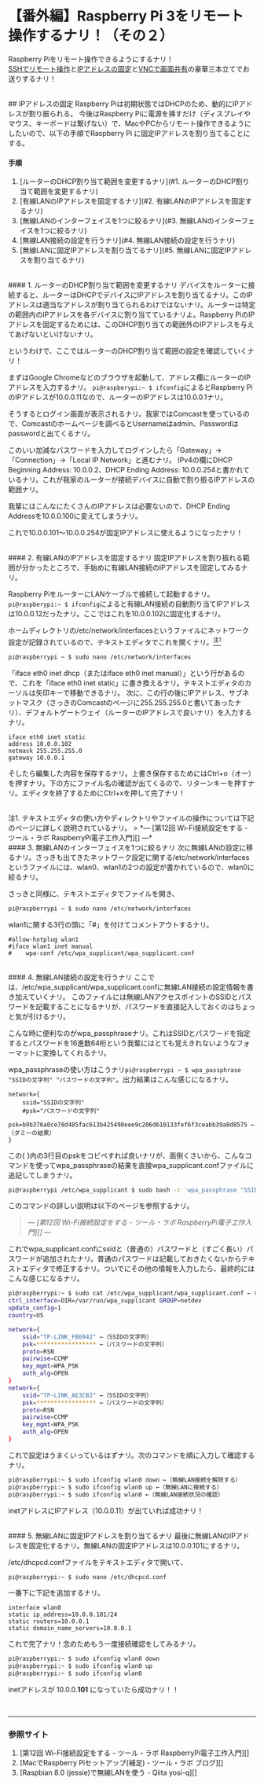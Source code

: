 # 【番外編】Raspberry Pi 3をリモート操作するナリ！（その２）
Raspberry Piをリモート操作できるようにするナリ！  
[SSHでリモート操作](#SSHでリモート操作)と[IPアドレスの固定](#IPアドレスの固定)と[VNCで画面共有](#VNCで画面共有)の豪華三本立てでお送りするナリ！

<br />
## <a name = "IPアドレスの固定">IPアドレスの固定
Raspberry Piは初期状態ではDHCPのため、動的にIPアドレスが割り振られる。
今後はRaspberry Piに電源を挿すだけ（ディスプレイやマウス、キーボードは繋げない）で、MacやPCからリモート操作できるようにしたいので、以下の手順でRaspberry Pi に固定IPアドレスを割り当てることにする。

#### 手順
1. [ルーターのDHCP割り当て範囲を変更するナリ](#1. ルーターのDHCP割り当て範囲を変更するナリ)
2. [有線LANのIPアドレスを固定するナリ](#2. 有線LANのIPアドレスを固定するナリ)
3. [無線LANのインターフェイスを1つに絞るナリ](#3. 無線LANのインターフェイスを1つに絞るナリ)
4. [無線LAN接続の設定を行うナリ](#4. 無線LAN接続の設定を行うナリ)
5. [無線LANに固定IPアドレスを割り当てるナリ](#5. 無線LANに固定IPアドレスを割り当てるナリ)

<br />
#### <a name = "1. ルーターのDHCP割り当て範囲を変更するナリ">1. ルーターのDHCP割り当て範囲を変更するナリ
デバイスをルーターに接続すると、ルーターはDHCPでデバイスにIPアドレスを割り当てるナリ。このIPアドレスは適当なアドレスが割り当てられるわけではないナリ。ルーターは特定の範囲内のIPアドレスを各デバイスに割り当てているナリよ。Raspberry PiのIPアドレスを固定するためには、このDHCP割り当ての範囲外のIPアドレスを与えてあげないといけないナリ。

というわけで、ここではルーターのDHCP割り当て範囲の設定を確認していくナリ！

まずはGoogle Chromeなどのブラウザを起動して、アドレス欄にルーターのIPアドレスを入力するナリ。
`pi@raspberypi:~ $ ifconfig`によるとRaspberry PiのIPアドレスが10.0.0.11なので、ルーターのIPアドレスは10.0.0.1ナリ。

そうするとログイン画面が表示されるナリ。我家ではComcastを使っているので、Comcastのホームページを調べるとUsernameはadmin、Passwordはpasswordと出てくるナリ。

このいい加減なパスワードを入力してログインしたら「Gateway」→「Connection」→「Local IP Network」と進むナリ。
IPv4の欄にDHCP Beginning Address: 10.0.0.2、DHCP Ending Address: 10.0.0.254と書かれているナリ。これが我家のルーターが接続デバイスに自動で割り振るIPアドレスの範囲ナリ。

我輩にはこんなにたくさんのIPアドレスは必要ないので、DHCP Ending Addressを10.0.0.100に変えてしまうナリ。

これで10.0.0.101〜10.0.0.254が固定IPアドレスに使えるようになったナリ！

<br />
#### <a name = "2. 有線LANのIPアドレスを固定するナリ">2. 有線LANのIPアドレスを固定するナリ
固定IPアドレスを割り振れる範囲が分かったところで、手始めに有線LAN接続のIPアドレスを固定してみるナリ。

Raspberry PiをルーターにLANケーブルで接続して起動するナリ。`pi@raspberypi:~ $ ifconfig`によると有線LAN接続の自動割り当てIPアドレスは10.0.0.12だったナリ。ここではこれを10.0.0.102に固定化するナリ。

ホームディレクトリの/etc/network/interfacesというファイルにネットワーク設定が記録されているので、テキストエディタでこれを開くナリ。[<sup>注1</sup>](#注1)
```sh
pi@raspberrypi ~ $ sudo nano /etc/network/interfaces
```

「iface eth0 inet dhcp（またはiface eth0 inet manual）」という行があるので、これを「iface eth0 inet static」に書き換えるナリ。テキストエディタのカーソルは矢印キーで移動できるナリ。
次に、この行の後にIPアドレス、サブネットマスク（さっきのComcastのページに255.255.255.0と書いてあったナリ）、デフォルトゲートウェイ（ルーターのIPアドレスで良いナリ）を入力するナリ。
```
iface eth0 inet static
address 10.0.0.102
netmask 255.255.255.0
gateway 10.0.0.1
```

そしたら編集した内容を保存するナリ。上書き保存するためにはCtrl+o（オー）を押すナリ。下の方にファイル名の確認が出てくるので、リターンキーを押すナリ。エディタを終了するためにCtrl+xを押して完了ナリ！

<br />
<a name = "注1">注1. テキストエディタの使い方やディレクトリやファイルの操作については下記のページに詳しく説明されているナリ。
> *― [第12回 Wi-Fi接続設定をする - ツール・ラボ RaspberryPi電子工作入門][] ―*  

<br />
#### <a name = "3. 無線LANのインターフェイスを1つに絞るナリ">3. 無線LANのインターフェイスを1つに絞るナリ
次に無線LANの設定に移るナリ。さっきも出てきたネットワーク設定に関する/etc/network/interfacesというファイルには、wlan0、wlan1の2つの設定が書かれているので、wlan0に絞るナリ。

さっきと同様に、テキストエディタでファイルを開き、
```sh
pi@raspberrypi ~ $ sudo nano /etc/network/interfaces
```

wlan1に関する3行の頭に「#」を付けてコメントアウトするナリ。
```
#allow-hotplug wlan1
#iface wlan1 inet manual
#    wpa-conf /etc/wpa_supplicant/wpa_supplicant.conf
```

<br />
#### <a name = "4. 無線LAN接続の設定を行うナリ">4. 無線LAN接続の設定を行うナリ
ここでは、/etc/wpa_supplicant/wpa_supplicant.confに無線LAN接続の設定情報を書き加えていくナリ。
このファイルには無線LANアクセスポイントのSSIDとパスワードを記載することになるナリが、パスワードを直接記入しておくのはちょっと気が引けるナリ。

こんな時に便利なのがwpa_passphraseナリ。これはSSIDとパスワードを指定するとパスワードを16進数64桁という我輩にはとても覚えきれないようなフォーマットに変換してくれるナリ。

wpa_passphraseの使い方はこうナリ`pi@raspberrypi ~ $ wpa_passphrase "SSIDの文字列" "パスワードの文字列"`。出力結果はこんな感じになるナリ。
```
network={
	ssid="SSIDの文字列"
	#psk="パスワードの文字列"
	psk=b9b376a0ce78d485fac613b425498eee9c206d610133fef6f3ceabb39a8d8575 ←（ダミーの結果）
}
```

この{ }内の3行目のpskをコピペすれば良いナリが、面倒くさいから、こんなコマンドを使ってwpa_passphraseの結果を直接wpa_supplicant.confファイルに追記してしまうナリ。
```sh
pi@raspberrypi /etc/wpa_supplicant $ sudo bash -c 'wpa_passphrase "SSIDの文字列" "パスワードの文字列" >> wpa_supplicant.conf'
```
このコマンドの詳しい説明は以下のページを参照するナリ。
> *― [第12回 Wi-Fi接続設定をする - ツール・ラボ RaspberryPi電子工作入門][] ―*  

これでwpa_supplicant.confにssidと（普通の）パスワードと（すごく長い）パスワードが追加されたナリ。普通のパスワードは記載しておきたくないからテキストエディタで修正するナリ。ついでにその他の情報を入力したら、最終的にはこんな感じになるナリ。
```sh
pi@raspberrypi:~ $ sudo cat /etc/wpa_supplicant/wpa_supplicant.conf ←（wpa_supplicant.confファイルの中身を見るコマンド）
ctrl_interface=DIR=/var/run/wpa_supplicant GROUP=netdev
update_config=1
country=US

network={
    ssid="TP-LINK_FB6942" ←（SSIDの文字列）
    psk=***************** ←（パスワードの文字列）
    proto=RSN
    pairwise=CCMP
    key_mgmt=WPA_PSK
    auth_alg=OPEN
}
network={
    ssid="TP-LINK_AE3CB2" ←（SSIDの文字列）
    psk=***************** ←（パスワードの文字列）
    proto=RSN
    pairwise=CCMP
    key_mgmt=WPA_PSK
    auth_alg=OPEN
}
```

これで設定はうまくいっているはずナリ。次のコマンドを順に入力して確認するナリ。
```sh
pi@raspberrypi:~ $ sudo ifconfig wlan0 down ←（無線LAN接続を解除する）
pi@raspberrypi:~ $ sudo ifconfig wlan0 up ←（無線LANに接続する）
pi@raspberrypi:~ $ sudo ifconfig wlan0 ←（無線LAN接続状況の確認）
```

inetアドレスにIPアドレス（10.0.0.11）が出ていれば成功ナリ！

<br />
#### <a name = "5. 無線LANに固定IPアドレスを割り当てるナリ">5. 無線LANに固定IPアドレスを割り当てるナリ
最後に無線LANのIPアドレスを固定化するナリ。無線LANの固定IPアドレスは10.0.0.101にするナリ。

/etc/dhcpcd.confファイルをテキストエディタで開いて、
```sh
pi@raspberrypi:~ $ sudo nano /etc/dhcpcd.conf
```

一番下に下記を追加するナリ。
```
interface wlan0
static ip_address=10.0.0.101/24
static routers=10.0.0.1
static domain_name_servers=10.0.0.1
```

これで完了ナリ！念のためもう一度接続確認をしてみるナリ。
```sh
pi@raspberrypi:~ $ sudo ifconfig wlan0 down
pi@raspberrypi:~ $ sudo ifconfig wlan0 up
pi@raspberrypi:~ $ sudo ifconfig wlan0
```

inetアドレスが 10.0.0.**101** になっていたら成功ナリ！！

<br />

---
### 参照サイト
1. [第12回 Wi-Fi接続設定をする - ツール・ラボ RaspberryPi電子工作入門][]
1. [MacでRaspberry Piセットアップ(補足) - ツール・ラボ ブログ][]
1. [Raspbian 8.0 (jessie)で無線LANを使う - Qiita yosi-q][]
